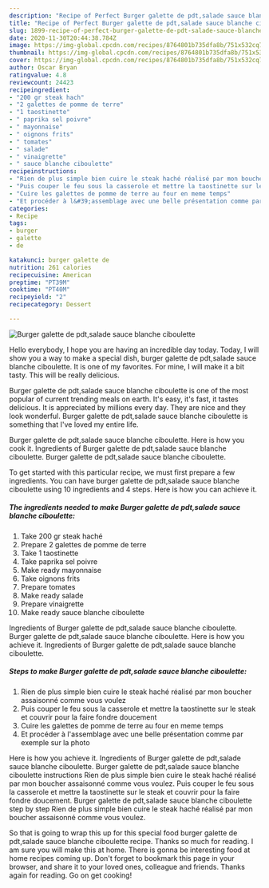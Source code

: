 ```yaml
---
description: "Recipe of Perfect Burger galette de pdt,salade sauce blanche ciboulette"
title: "Recipe of Perfect Burger galette de pdt,salade sauce blanche ciboulette"
slug: 1899-recipe-of-perfect-burger-galette-de-pdt-salade-sauce-blanche-ciboulette
date: 2020-11-30T20:44:38.784Z
image: https://img-global.cpcdn.com/recipes/8764801b735dfa8b/751x532cq70/burger-galette-de-pdtsalade-sauce-blanche-ciboulette-photo-principale-de-la-recette.jpg
thumbnail: https://img-global.cpcdn.com/recipes/8764801b735dfa8b/751x532cq70/burger-galette-de-pdtsalade-sauce-blanche-ciboulette-photo-principale-de-la-recette.jpg
cover: https://img-global.cpcdn.com/recipes/8764801b735dfa8b/751x532cq70/burger-galette-de-pdtsalade-sauce-blanche-ciboulette-photo-principale-de-la-recette.jpg
author: Oscar Bryan
ratingvalue: 4.8
reviewcount: 24423
recipeingredient:
- "200 gr steak hach"
- "2 galettes de pomme de terre"
- "1 taostinette"
- " paprika sel poivre"
- " mayonnaise"
- " oignons frits"
- " tomates"
- " salade"
- " vinaigrette"
- " sauce blanche ciboulette"
recipeinstructions:
- "Rien de plus simple bien cuire le steak haché réalisé par mon boucher assaisonné comme vous voulez"
- "Puis couper le feu sous la casserole et mettre la taostinette sur le steak et couvrir pour la faire fondre doucement"
- "Cuire les galettes de pomme de terre au four en meme temps"
- "Et procéder à l&#39;assemblage avec une belle présentation comme par exemple sur la photo"
categories:
- Recipe
tags:
- burger
- galette
- de

katakunci: burger galette de 
nutrition: 261 calories
recipecuisine: American
preptime: "PT39M"
cooktime: "PT40M"
recipeyield: "2"
recipecategory: Dessert

---
```



![Burger galette de pdt,salade sauce blanche ciboulette](https://img-global.cpcdn.com/recipes/8764801b735dfa8b/751x532cq70/burger-galette-de-pdtsalade-sauce-blanche-ciboulette-photo-principale-de-la-recette.jpg)

Hello everybody, I hope you are having an incredible day today. Today, I will show you a way to make a special dish, burger galette de pdt,salade sauce blanche ciboulette. It is one of my favorites. For mine, I will make it a bit tasty. This will be really delicious.

Burger galette de pdt,salade sauce blanche ciboulette is one of the most popular of current trending meals on earth. It's easy, it's fast, it tastes delicious. It is appreciated by millions every day. They are nice and they look wonderful. Burger galette de pdt,salade sauce blanche ciboulette is something that I've loved my entire life.

Burger galette de pdt,salade sauce blanche ciboulette. Here is how you cook it. Ingredients of Burger galette de pdt,salade sauce blanche ciboulette. Burger galette de pdt,salade sauce blanche ciboulette.


To get started with this particular recipe, we must first prepare a few ingredients. You can have burger galette de pdt,salade sauce blanche ciboulette using 10 ingredients and 4 steps. Here is how you can achieve it.

<!--inarticleads1-->

##### The ingredients needed to make Burger galette de pdt,salade sauce blanche ciboulette:

1. Take 200 gr steak haché
1. Prepare 2 galettes de pomme de terre
1. Take 1 taostinette
1. Take  paprika sel poivre
1. Make ready  mayonnaise
1. Take  oignons frits
1. Prepare  tomates
1. Make ready  salade
1. Prepare  vinaigrette
1. Make ready  sauce blanche ciboulette


Ingredients of Burger galette de pdt,salade sauce blanche ciboulette. Burger galette de pdt,salade sauce blanche ciboulette. Here is how you achieve it. Ingredients of Burger galette de pdt,salade sauce blanche ciboulette. 

<!--inarticleads2-->

##### Steps to make Burger galette de pdt,salade sauce blanche ciboulette:

1. Rien de plus simple bien cuire le steak haché réalisé par mon boucher assaisonné comme vous voulez
1. Puis couper le feu sous la casserole et mettre la taostinette sur le steak et couvrir pour la faire fondre doucement
1. Cuire les galettes de pomme de terre au four en meme temps
1. Et procéder à l&#39;assemblage avec une belle présentation comme par exemple sur la photo


Here is how you achieve it. Ingredients of Burger galette de pdt,salade sauce blanche ciboulette. Burger galette de pdt,salade sauce blanche ciboulette instructions Rien de plus simple bien cuire le steak haché réalisé par mon boucher assaisonné comme vous voulez. Puis couper le feu sous la casserole et mettre la taostinette sur le steak et couvrir pour la faire fondre doucement. Burger galette de pdt,salade sauce blanche ciboulette step by step Rien de plus simple bien cuire le steak haché réalisé par mon boucher assaisonné comme vous voulez. 

So that is going to wrap this up for this special food burger galette de pdt,salade sauce blanche ciboulette recipe. Thanks so much for reading. I am sure you will make this at home. There is gonna be interesting food at home recipes coming up. Don't forget to bookmark this page in your browser, and share it to your loved ones, colleague and friends. Thanks again for reading. Go on get cooking!
